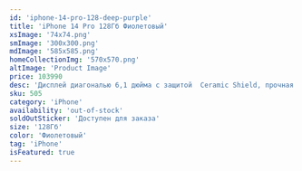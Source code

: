 ```yaml
---
id: 'iphone-14-pro-128-deep-purple'
title: 'iPhone 14 Pro 128Гб Фиолетовый'
xsImage: '74x74.png'
smImage: '300x300.png'
mdImage: '585x585.png'
homeCollectionImg: '570x570.png'
altImage: 'Product Image'
price: 103990
desc: 'Дисплей диагональю 6,1 дюйма с защитой  Ceramic Shield, прочная как никакое другое стекло. Водонепроницаемость по стандарту IP68. Нержавеющая сталь, используемая в хирургии. Dynamic Island, по-настоящему инновационный интерфейс взаимодействия с iPhone. Область вокруг камеры FaceTime, которая может сужаться и расширяться в зависимости от того, чем вы занимаетесь и какая информация нужна вам именно сейчас. Звонки, музыка, уведомления и многое другое теперь сами запрыгивают на островок Dynamic Island, чтобы быть у вас на виду. Совершенно новая система камер с 48 MP основной камерой превращает iPhone в профессиональный фотоаппарат. iPhone в кинематографичном режиме теперь снимает в 4K HDR при 24 кадрах в секунду, что является стандартом в киноиндустрии.'
sku: 505
category: 'iPhone'
availability: 'out-of-stock'
soldOutSticker: 'Доступен для заказа'
size: '128Гб'
color: 'Фиолетовый'
tag: 'iPhone'
isFeatured: true
---
```

